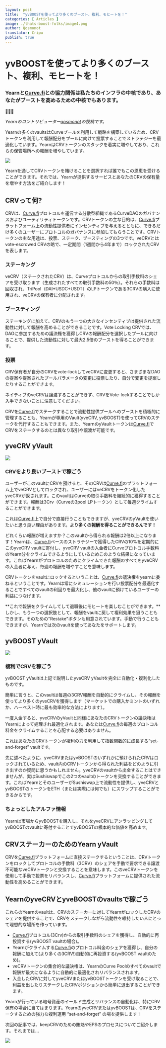 ```yaml
---
layout: post
title:  "yvBOOSTを使ってより多くのブースト、複利、モヒートを！"
categories: [ Articles ]
image: ./thats-boost-folks/image4.png
author: Qosmonot
translator: Cripu
publish: true
---
```


# yvBOOSTを使ってより多くのブースト、複利、モヒートを！

### Yearnと[Curve.fi](http://curve.fi/)との協力関係は私たちのインフラの中核であり、あなたがブーストを高めるための中核でもあります。

🔵🤝🌈

_Yearnのコントリビューター[_qosmonot_](http://twitter.com/qosmonot)の投稿です。_

Yearnの多くのvaultsはCurveプールを利用して戦略を構築しているため、CRVトークンを利用して報酬配分をプールに向けて投票することでストラテジーを最適化しています。YearnはCRVトークンのスタックを着実に増やしており、これらの保管場所への報酬を増やしています。

![](image1.png)

Yearnを通してCRVトークンを賭けることを選択すれば誰でもこの恩恵を受けることができます。それでは、Yearnが提供するサービスとあなたのCRVの保有量を増やす方法をご紹介します！

## CRVって何?

CRVは、[Curve.fi](http://curve.fi/)プロトコルを運営する分散型組織であるCurveDAOのガバナンスおよびユーティリティトークンです。CRVトークンの主な目的は、[Curve.fi](http://curve.fi/)プラットフォーム上の流動性提供者にインセンティブを与えるとともに、できるだけ多くのユーザーにプロトコルのガバナンスに参加してもらうことです。CRVトークンの主な用途は、投票、ステーク、ブースティングの3つです。veCRVとはvote-escrowed CRVの略で、一定期間（1週間から4年まで）ロックされたCRVを表します。

### ステーキング

veCRV（ステークされたCRV）は、Curveプロトコルからの取引手数料のシェアを受け取ります（生成されたすべての取引手数料の50％）。それらの手数料は回収され、TriPool（DAI+USDC+USDT）のLPトークンである3CRVの購入に使用され、veCRVの保有者に分配されます。

### ブースティング

ステーキングに加えて、CRVのもう一つの大きなインセンティブは提供された流動性に対して報酬を高めることができることです。Vote Locking CRVでは、DAOに参加するための議決権を獲得しCRVの報酬配分を選択したプールに向けることで、提供した流動性に対して最大2.5倍のブーストを得ることができます。

### 投票

CRV保有者が自分のCRVをvote-lockしてveCRVに変更すると、さまざまなDAOの提案や提案されたプールパラメータの変更に投票したり、自分で変更を提案したりすることができます。

ネイティブのveCRVは譲渡することができず、CRVをVote-lockすることでしか入手できないことに注意してください。

CRVを[Curve.fi](http://curve.fi/)でステークすることで流動性提供プールへのブーストを積極的に管理することも、Yearnが専用のVault(yveCRV, yvBOOST)を使ってCRVのステークを代行することもできます。また、YearnのyVaultトークンは[Curve.fi](http://curve.fi/)でCRVをステークするのとは異なり取引や譲渡が可能です。

## yveCRV yVault

![](image2.png)

### CRVをより良いブーストで稼ごう

ユーザーがこのvaultにCRVを預けると、そのCRVは[Curve.fi](http://curve.fi/)のプラットフォーム上でveCRVとしてロックされ、ユーザーにはveCRVをトークン化したyveCRVが返されます。このvaultはCurveの取引手数料を継続的に獲得することができます。報酬は3Crv（Curveの3pool LPトークン）として毎週クライムすることができます。

これは[Curve.fi](http://curve.fi/)上で自分で直接行うこともできますが、yveCRVのyVaultを使いたいと思う良い理由があります。**より多くの報酬を得ることができるんです！**

どれくらい報酬が増えますか？このvaultから得られる報酬は2倍以上になります！Yearnは、[Curve.fi](http://curve.fi/)ベースのストラテジーで獲得したCRVの10%を定期的にこのyveCRV vaultに寄付し、yveCRV vaultの入金者にCurveプロトコル手数料のYearn分をクライムできるようにしているためこのような結果になっています。これはYearnがプロトコルのためにクライムできた報酬のすべてをyveCRVの入金者に与え、毎週の報酬を増やすことを意味します。

CRVトークンをvaultにロックするということは、[Curve.fi](http://curve.fi/)の議決権をyearnに委ねるということです。Yearnは常にシミュレーションを行い投票配分を最適化することですべてのvaultの利回りを最大化し、他のvaultに預けているユーザーの利益につなげます。

**これで報酬をクライムしてして退職後にモヒートを楽しむことができます。**しかし、もう一つの選択肢として、報酬をvaultに戻して複利効果を狙うこともできます。そのための"Restake"ボタンも用意されています。手動で行うこともできますが、Yearnでは次のvaultを使ってあなたをサポートします。

## yvBOOST yVault

![](image3.png)

### 複利でCRVを稼ごう

yvBOOST yVaultは上記で説明したyveCRV yVaultを完全に自動化・複利化したものです。

簡単に言うと、このvaultは毎週の3CRV報酬を自動的にクライムし、その報酬を使ってより多くのyveCRVを獲得します（マーケットでの購入かミントのいずれか、ハーベスト時に最も効率的な方法によります）。

一度入金すると、yveCRVのyVaultと同様にあなたのCRVトークンの議決権はYearnによって処理され最適化されます。あなたは[Curve.fi](http://curve.fi/)の毎週のプロトコル料金をクライムすることを心配する必要はありません。

これはあなたのCRVトークンが複利の力を利用して指数関数的に成長する“set-and-forget” vaultです。

先に述べたように、yveCRVまたはyvBOOSTのいずれかに預けられたCRVはロックされているため、vault内のCRVトークンから得られた利益をどのように引き出すのか疑問に思うかもしれません。yveCRVのvaultから出金することはできませんが、実はSushiswapでこの2つのvaultのトークンを交換することができます。これはYearnとそのユーザーがSushiswap上で流動性を提供し、yveCRVとyvBOOSTのトークンをETH（または実際には何でも）にスワップすることができるからです。

### ちょっとしたアルファ情報

Yearnは市場からyvBOOSTを購入し、それをyveCRVにアンラッピングしてyvBOOSTのvaultに寄付することでyvBOOSTの根本的な価値を高めます。

## CRVステーカーのためのYearn yVault

CRVを[Curve.fi](http://curve.fi/)プラットフォームに直接ステークするということは、CRVトークンをロックしてプロトコルの手数料（3CRV）のシェアを手動で要求できる譲渡不可能なveCRVトークンと交換することを意味します。このveCRVトークンを使用して手動で投票をリバランスし、[Curve.fi](http://curve.fi/)プラットフォームに提供された流動性を高めることができます。

## YearnのyveCRVとyveBOOSTのvaultsで稼ごう

これらのYearnのvaultは、CRVのステーカーに対してYearnがロックしたCRVのシェアを提供することで、CRVをステークしながら流動性を維持したい人にとって理想的な場所を作っています。

-   [Curve.fi](http://curve.fi/)プロトコル(3Crv)からの取引手数料のシェアを獲得し、自動的に再投資する(yvBOOST vaultの場合)。
-   Yearnがクライムする[Curve.fi](http://curve.fi/)のプロトコル料金のシェアを獲得し、自分の報酬に加えて(より多くの3CRV!)自動的に再投資する(yvBOOST vaultのため)。
-   veCRVトークンの集合的な議決権は、YearnのCurve Poolのすべてのvaultで報酬が最大になるように自動的に最適化されリバランスされます。
-   入金したCRVに対してyveCRVまたはyvBOOSTトークンを受け取ることで、利益を出したりステークしたCRVポジションから簡単に退出することができます。

Yearnが行っている暗号資産のイールド生成とリバランスの自動化は、特にCRV保有の場合に当てはまります。YearnのyveCRVまたはyvBOOSTは、CRVをステークするための強力な複利運用 “set-and-forget” の場を提供します！

次回の記事では、keepCRVのための賄賂やEPSのプロセスについてご紹介します。それまでは...

![](image4.png)
